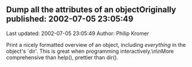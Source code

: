 ## Dump all the attributes of an objectOriginally published: 2002-07-05 23:05:49 
Last updated: 2002-07-05 23:05:49 
Author: Philip Kromer 
 
Print a nicely formatted overview of an object, including _everything_ in the object's `dir'. This is great when programming interactively.\n\nMore comprehensive than help(), prettier than dir().